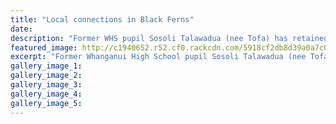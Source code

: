 ```yaml
---
title: "Local connections in Black Ferns"
date: 
description: "Former WHS pupil Sosoli Talawadua (nee Tofa) has retained her spot in the Black Ferns..."
featured_image: http://c1940652.r52.cf0.rackcdn.com/5918cf2db8d39a0a7c000091/images.jpg
excerpt: "Former Whanganui High School pupil Sosoli Talawadua (nee Tofa) and former Whanganui Girls' College physical education head Kristina Sue have retained their spots in the Black Ferns."
gallery_image_1: 
gallery_image_2: 
gallery_image_3: 
gallery_image_4: 
gallery_image_5: 
---
```

